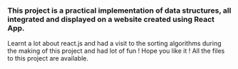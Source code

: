 ### This project is a practical implementation of data structures, all integrated and displayed on a website created using React App.
Learnt a lot about react.js and had a visit to the sorting algorithms during the making of this project and had lot of fun ! Hope you like it !
All the files to this project are available.

